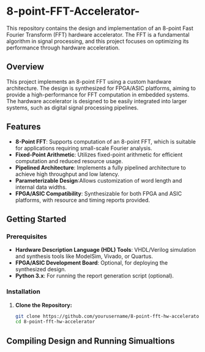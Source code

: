 # 8-point-FFT-Accelerator-
This repository contains the design and implementation of an 8-point Fast Fourier Transform (FFT) hardware accelerator. The FFT is a fundamental algorithm in signal processing, and this project focuses on optimizing its performance through hardware acceleration. 

## Overview
This project implements an 8-point FFT using a custom hardware architecture. The design is synthesized for FPGA/ASIC platforms, aiming to provide a high-performance for FFT computation in embedded systems. The hardware accelerator is designed to be easily integrated into larger systems, such as digital signal processing pipelines.

## Features
- **8-Point FFT**: Supports computation of an 8-point FFT, which is suitable for applications requiring small-scale Fourier analysis.
- **Fixed-Point Arithmetic**: Utilizes fixed-point arithmetic for efficient computation and reduced resource usage.
- **Pipelined Architecture**: Implements a fully pipelined architecture to achieve high throughput and low latency.
- **Parameterizable Design**:Allows customization of word length and internal data widths.
- **FPGA/ASIC Compatibility**: Synthesizable for both FPGA and ASIC platforms, with resource and timing reports provided.



## Getting Started

### Prerequisites

- **Hardware Description Language (HDL) Tools**: VHDL/Verilog simulation and synthesis tools like ModelSim, Vivado, or Quartus.
- **FPGA/ASIC Development Board**: Optional, for deploying the synthesized design.
- **Python 3.x**: For running the report generation script (optional).

### Installation

1. **Clone the Repository:**
   ```bash
   git clone https://github.com/yourusername/8-point-fft-hw-accelerator.git
   cd 8-point-fft-hw-accelerator


## Compiling Design and Running Simualtions 


